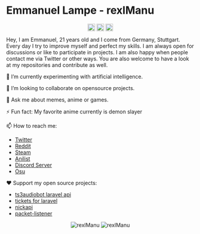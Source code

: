 <p align="center"> <h1 align="left"> Emmanuel Lampe - rexlManu </h1> </p>
<p align="center">
<a href="https://github.com/rexlManu" target="_blank"><img align="center" src="https://cdn.jsdelivr.net/npm/simple-icons@3.0.1/icons/github.svg" alt="rexlManu" height="20" width="20" /></a>
<a href="https://twitter.com/rexlManu" target="_blank"><img align="center" src="https://cdn.jsdelivr.net/npm/simple-icons@3.0.1/icons/twitter.svg" alt="rexlManu" height="20" width="20" /></a>
<a href="https://t.me/rexlManu" target="_blank"><img align="center" src="https://cdn.jsdelivr.net/npm/simple-icons@3.0.1/icons/telegram.svg" alt="rexlManu" height="20" width="20" /></a>
</p>

Hey, I am Emmanuel, 21 years old and I come from Germany, Stuttgart. Every day I try to improve myself and perfect my skills. I am always open for discussions or like to participate in projects. I am also happy when people contact me via Twitter or other ways. You are also welcome to have a look at my repositories and contribute as well.

<!--🔭 I’m currently working on opensource project [name](https://github.com/rexlManu/name)-->

🌱 I’m currently experimenting with artificial intelligence.

👯 I’m looking to collaborate on opensource projects.

💬 Ask me about memes, anime or games.

⚡ Fun fact: My favorite anime currently is demon slayer 

📫 How to reach me:

- [Twitter](https://twitter.com/rexlManu)
- [Reddit](https://reddit.com/u/rexlManu)
- [Steam](https://steamcommunity.com/id/rexlManu)
- [Anilist](https://anilist.co/user/rexlManu)
- [Discord Server](https://discord.gg/bM8NtsJVeb)
- [Osu](https://osu.ppy.sh/users/10698598)

❤️ Support my open source projects: 
- [ts3audiobot laravel api](https://github.com/rexlManu/ts3audiobot)
- [tickets for laravel](https://github.com/rexlManu/laravel-tickets)
- [nickapi](https://github.com/miopowered/nickapi)
- [packet-listener](https://github.com/miopowered/packetlistener)

<p align="center">
	<img src=https://github-readme-stats.vercel.app/api?username=rexlManu&show_icons=true alt=rexlManu />
	<img src="https://github-readme-stats.vercel.app/api/top-langs/?username=rexlmanu&layout=compact" alt="rexlManu" />
</p>
